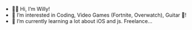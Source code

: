 - 🖐🏻 Hi, I’m Willy!
- 👀 I’m interested in Coding, Video Games (Fortnite, Overwatch), Guitar 🎸!
- 🌱 I’m currently learning a lot about iOS and js.
Freelance...